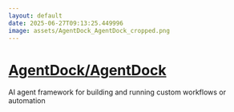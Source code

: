 ```yaml
---
layout: default
date: 2025-06-27T09:13:25.449996
image: assets/AgentDock_AgentDock_cropped.png
---
```


# [AgentDock/AgentDock](https://github.com/AgentDock/AgentDock)

AI agent framework for building and running custom workflows or automation

